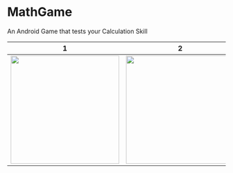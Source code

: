 # MathGame
An Android Game that tests your Calculation Skill


| 1      | 2      |
|------------|-------------|
| <img src="https://user-images.githubusercontent.com/34366228/103368131-d159e980-4aec-11eb-940b-119a2a594cdd.jpeg" width="250"> | <img src="https://user-images.githubusercontent.com/34366228/103368079-acfe0d00-4aec-11eb-9291-cdd01e75d596.jpeg" width="250"> |

